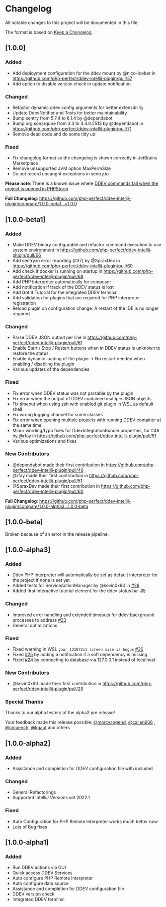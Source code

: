 # Changelog

All notable changes to this project will be documented in this file.

The format is based on [Keep a Changelog](https://keepachangelog.com/en/1.0.0/),

## [1.0.0]

### Added

- Add deployment configuration for the ddev mount by @nico-loeber
  in https://github.com/php-perfect/ddev-intellij-plugin/pull/57
- Add option to disable version check in update notification

### Changed

- Refactor dynamic ddev config arguments for better extensibility
- Update DdevNotifier and Tests for better maintainability
- Bump sentry from 5.7.4 to 6.1.4 by @dependabot
- Bump org.sonarqube from 3.3 to 3.4.0.2513 by @dependabot
  in https://github.com/php-perfect/ddev-intellij-plugin/pull/71
- Remove dead code and do some tidy up

### Fixed

- Fix changelog format so the changelog is shown correctly in JetBrains Marketplace
- Remove unsupported JVM option MaxPermSize
- Do not record uncaught exceptions in sentry.io

**Please note**: There is a known issue where [DDEV commands fail when the project is opened in PHPStorm](https://github.com/php-perfect/ddev-intellij-plugin/issues/80).

**Full Changelog**: https://github.com/php-perfect/ddev-intellij-plugin/compare/1.0.0-beta1...v1.0.0

## [1.0.0-beta1]

### Added

- Make DDEV binary configurable and refactor command execution to use system environment
  in https://github.com/php-perfect/ddev-intellij-plugin/pull/66
- Add sentry.io error reporting (#37) by @SpraxDev in https://github.com/php-perfect/ddev-intellij-plugin/pull/60
- Add check if docker is running on startup in https://github.com/php-perfect/ddev-intellij-plugin/pull/68
- Add PHP Interpreter automatically for composer
- Add notification if track of the DDEV status is lost
- Add Got It Tutorial for the integrated DDEV terminal
- Add validation for plugins that are required for PHP interpreter registration
- Reload plugin on configuration change. A restart of the IDE is no longer required.

### Changed

- Parse DDEV JSON output per line in https://github.com/php-perfect/ddev-intellij-plugin/pull/61
- Enable Start / Stop / Restart buttons when in DDEV status is unknown to restore the status
- Enable dynamic loading of the plugin -> No restart needed when enabling / disabling the plugin
- Various updates of the dependencies

### Fixed

- Fix error when DDEV status was not parsable by the plugin
- Fix error when the output of DDEV contained multiple JSON objects
- Fix timeout when using zsh with enabled git plugin in WSL as default shell
- Fix wrong logging channel for some classes
- Fix error when opening multiple projects with running DDEV container at the same time
- Minor wording/typo fixes for DdevIntegrationBundle.properties, for #48 by @rfay
  in https://github.com/php-perfect/ddev-intellij-plugin/pull/51
- Various optimizations and fixes

### New Contributors

- @dependabot made their first contribution in https://github.com/php-perfect/ddev-intellij-plugin/pull/46
- @rfay made their first contribution in https://github.com/php-perfect/ddev-intellij-plugin/pull/51
- @SpraxDev made their first contribution in https://github.com/php-perfect/ddev-intellij-plugin/pull/60

**Full Changelog**: https://github.com/php-perfect/ddev-intellij-plugin/compare/1.0.0-alpha3...1.0.0-beta

## [1.0.0-beta]

Broken because of an error in the release pipeline.

## [1.0.0-alpha3]

### Added

- Ddev PHP Interpreter will automatically be set as default interpreter for the project if none is set yet
- Added tests for ServiceActionManager by @kevin0x90
  in [#29](https://github.com/php-perfect/ddev-intellij-plugin/pull/29)
- Added first interactive tutorial element for the ddev status
  bar [#5](https://github.com/php-perfect/ddev-intellij-plugin/issues/5)

### Changed

- Improved error handling and extended timeouts for ddev background processes to
  address [#23](https://github.com/php-perfect/ddev-intellij-plugin/issues/23)
- General optimizations

### Fixed

- Fixed warning in
  WSL `your 131072x1 screen size is bogus` [#30](https://github.com/php-perfect/ddev-intellij-plugin/issues/30)
- Fixed [#25](https://github.com/php-perfect/ddev-intellij-plugin/issues/25) by adding a notification if a soft
  dependency is missing
- Fixed [#24](https://github.com/php-perfect/ddev-intellij-plugin/issues/24) by connecting to database via 127.0.0.1
  instead of localhost

### New Contributors

* @kevin0x90 made their first contribution in https://github.com/php-perfect/ddev-intellij-plugin/pull/29

### Special Thanks

Thanks to our alpha testers of the alpha2 pre release!

Your feedback made this release possible:
[@marcvangend](https://github.com/marcvangend), [@calien666](https://github.com/calien666)
, [@cmuench](https://github.com/cmuench), [@kgaut](https://github.com/kgaut) and others

## [1.0.0-alpha2]

### Added

- Assistance and completion for DDEV configuration file with included

### Changed

- General Refactorings
- Supported IntelliJ Versions set 2022.1

### Fixed

- Auto Configuration for PHP Remote Interpreter works much better now
- Lots of Bug fixes

## [1.0.0-alpha1]

### Added

- Run DDEV actions via GUI
- Quick access DDEV Services
- Auto configure PHP Remote Interpreter
- Auto configure data source
- Assistance and completion for DDEV configuration file
- DDEV version check
- Integrated DDEV terminal
